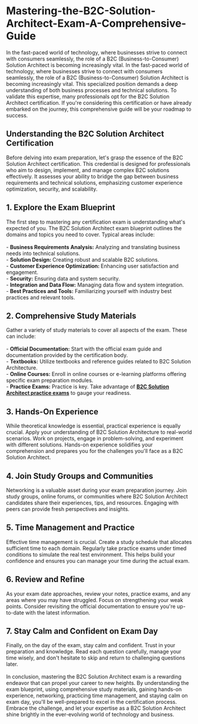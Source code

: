 # Mastering-the-B2C-Solution-Architect-Exam-A-Comprehensive-Guide
In the fast-paced world of technology, where businesses strive to connect with consumers seamlessly, the role of a B2C (Business-to-Consumer) Solution Architect is becoming increasingly vital. 
In the fast-paced world of technology, where businesses strive to connect with consumers seamlessly, the role of a B2C (Business-to-Consumer) Solution Architect is becoming increasingly vital. This specialized position demands a deep understanding of both business processes and technical solutions. To validate this expertise, many professionals opt for the B2C Solution Architect certification. If you're considering this certification or have already embarked on the journey, this comprehensive guide will be your roadmap to success.<br />
<h2>
	Understanding the B2C Solution Architect Certification
</h2>
Before delving into exam preparation, let's grasp the essence of the B2C Solution Architect certification. This credential is designed for professionals who aim to design, implement, and manage complex B2C solutions effectively. It assesses your ability to bridge the gap between business requirements and technical solutions, emphasizing customer experience optimization, security, and scalability.<br />
<h2>
	1. Explore the Exam Blueprint
</h2>
The first step to mastering any certification exam is understanding what's expected of you. The B2C Solution Architect exam blueprint outlines the domains and topics you need to cover. Typical areas include:<br />
<br />
- <strong>Business Requirements Analysis:</strong> Analyzing and translating business needs into technical solutions.<br />
- <strong>Solution Design: </strong>Creating robust and scalable B2C solutions.<br />
- <strong>Customer Experience Optimization: </strong>Enhancing user satisfaction and engagement.<br />
- <strong>Security:</strong> Ensuring data and system security.<br />
- <strong>Integration and Data Flow:</strong> Managing data flow and system integration.<br />
- <strong>Best Practices and Tools:</strong> Familiarizing yourself with industry best practices and relevant tools.<br />
<h2>
	2. Comprehensive Study Materials
</h2>
Gather a variety of study materials to cover all aspects of the exam. These can include:<br />
<br />
- <strong>Official Documentation:</strong> Start with the official exam guide and documentation provided by the certification body.<br />
- <strong>Textbooks:</strong> Utilize textbooks and reference guides related to B2C Solution Architecture.<br />
- <strong>Online Courses:</strong> Enroll in online courses or e-learning platforms offering specific exam preparation modules.<br />
- <strong>Practice Exams:</strong> Practice is key. Take advantage of <a href="https://www.dumpsinfo.com/exam/b2c-solution-architect/" target="_blank"><span style="text-wrap:wrap;"><strong>B2C Solution Architect&nbsp;</strong></span><strong>practice exams</strong></a> to gauge your readiness.<br />
<h2>
	3. Hands-On Experience
</h2>
While theoretical knowledge is essential, practical experience is equally crucial. Apply your understanding of B2C Solution Architecture to real-world scenarios. Work on projects, engage in problem-solving, and experiment with different solutions. Hands-on experience solidifies your comprehension and prepares you for the challenges you'll face as a B2C Solution Architect.<br />
<h2>
	4. Join Study Groups and Communities
</h2>
Networking is a valuable asset during your exam preparation journey. Join study groups, online forums, or communities where B2C Solution Architect candidates share their experiences, tips, and resources. Engaging with peers can provide fresh perspectives and insights.<br />
<h2>
	5. Time Management and Practice
</h2>
Effective time management is crucial. Create a study schedule that allocates sufficient time to each domain. Regularly take practice exams under timed conditions to simulate the real test environment. This helps build your confidence and ensures you can manage your time during the actual exam.<br />
<h2>
	6. Review and Refine
</h2>
As your exam date approaches, review your notes, practice exams, and any areas where you may have struggled. Focus on strengthening your weak points. Consider revisiting the official documentation to ensure you're up-to-date with the latest information.<br />
<h2>
	7. Stay Calm and Confident on Exam Day
</h2>
Finally, on the day of the exam, stay calm and confident. Trust in your preparation and knowledge. Read each question carefully, manage your time wisely, and don't hesitate to skip and return to challenging questions later.<br />
<br />
In conclusion, mastering the B2C Solution Architect exam is a rewarding endeavor that can propel your career to new heights. By understanding the exam blueprint, using comprehensive study materials, gaining hands-on experience, networking, practicing time management, and staying calm on exam day, you'll be well-prepared to excel in the certification process. Embrace the challenge, and let your expertise as a B2C Solution Architect shine brightly in the ever-evolving world of technology and business.<br />
